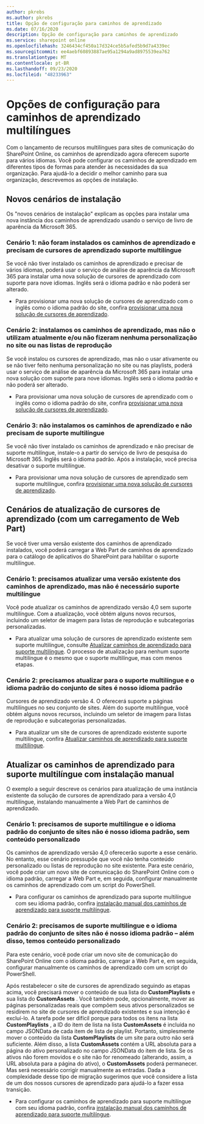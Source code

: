 ```yaml
---
author: pkrebs
ms.author: pkrebs
title: Opção de configuração para caminhos de aprendizado
ms.date: 07/16/2020
description: Opção de configuração para caminhos de aprendizado
ms.service: sharepoint online
ms.openlocfilehash: 3246434cf450a17d324ce5b5afed5b9d7a4339ec
ms.sourcegitcommit: ee4aebf60893887ae95a1294a9ad8975539ea762
ms.translationtype: MT
ms.contentlocale: pt-BR
ms.lasthandoff: 09/23/2020
ms.locfileid: "48233963"
---
```

# <a name="setup-options-for-multilingual-learning-pathways"></a>Opções de configuração para caminhos de aprendizado multilíngues
Com o lançamento de recursos multilíngues para sites de comunicação do SharePoint Online, os caminhos de aprendizado agora oferecem suporte para vários idiomas. Você pode configurar os caminhos de aprendizado em diferentes tipos de formas para atender às necessidades da sua organização. Para ajudá-lo a decidir o melhor caminho para sua organização, descrevemos as opções de instalação. 

## <a name="new-install-scenarios"></a>Novos cenários de instalação
Os "novos cenários de instalação" explicam as opções para instalar uma nova instância dos caminhos de aprendizado usando o serviço de livro de aparência da Microsoft 365. 

### <a name="scenario-1-we-have-not-installed-learning-pathways-and-need-learning-pathways-multilingual-support"></a>Cenário 1: não foram instalados os caminhos de aprendizado e precisam de cursores de aprendizado suporte multilíngue 
Se você não tiver instalado os caminhos de aprendizado e precisar de vários idiomas, poderá usar o serviço de análise de aparência da Microsoft 365 para instalar uma nova solução de cursores de aprendizado com suporte para nove idiomas. Inglês será o idioma padrão e não poderá ser alterado. 
- Para provisionar uma nova solução de cursores de aprendizado com o inglês como o idioma padrão do site, confira [provisionar uma nova solução de cursores de aprendizado](custom_provision.md).

### <a name="scenario-2-we-installed-learning-pathways-but-arent-currently-using-it-andor-havent-made-any-customization-to-the-site-or-playlists"></a>Cenário 2: instalamos os caminhos de aprendizado, mas não o utilizam atualmente e/ou não fizeram nenhuma personalização no site ou nas listas de reprodução 
Se você instalou os cursores de aprendizado, mas não o usar ativamente ou se não tiver feito nenhuma personalização no site ou nas playlists, poderá usar o serviço de análise de aparência da Microsoft 365 para instalar uma nova solução com suporte para nove idiomas. Inglês será o idioma padrão e não poderá ser alterado. 
- Para provisionar uma nova solução de cursores de aprendizado com o inglês como o idioma padrão do site, confira [provisionar uma nova solução de cursores de aprendizado](custom_provision.md).

### <a name="scenario-3-we-havent-installed-learning-pathways-and-dont-need-multilingual-support"></a>Cenário 3: não instalamos os caminhos de aprendizado e não precisam de suporte multilíngue 
Se você não tiver instalado os caminhos de aprendizado e não precisar de suporte multilíngue, instale-o a partir do serviço de livro de pesquisa do Microsoft 365. Inglês será o idioma padrão. Após a instalação, você precisa desativar o suporte multilíngue. 
- Para provisionar uma nova solução de cursores de aprendizado sem suporte multilíngue, confira [provisionar uma nova solução de cursores de aprendizado](custom_provision.md).

## <a name="update-learning-pathways-with-a-web-part-upload-scenarios"></a>Cenários de atualização de cursores de aprendizado (com um carregamento de Web Part)
Se você tiver uma versão existente dos caminhos de aprendizado instalados, você poderá carregar a Web Part de caminhos de aprendizado para o catálogo de aplicativos do SharePoint para habilitar o suporte multilíngue. 

### <a name="scenario-1-we-need-to-upgrade-an-existing-version-of-learning-pathways-but-dont-need-multilingual-support"></a>Cenário 1: precisamos atualizar uma versão existente dos caminhos de aprendizado, mas não é necessário suporte multilíngue
Você pode atualizar os caminhos de aprendizado versão 4,0 sem suporte multilíngue. Com a atualização, você obtém alguns novos recursos, incluindo um seletor de imagem para listas de reprodução e subcategorias personalizadas. 

- Para atualizar uma solução de cursores de aprendizado existente sem suporte multilíngue, consulte [Atualizar caminhos de aprendizado para suporte multilíngue](custom_update.md). O processo de atualização para nenhum suporte multilíngue é o mesmo que o suporte multilíngue, mas com menos etapas. 

### <a name="scenario-2-we-need-to-upgrade-to-multilingual-support-and-the-default-language-of-the-site-collection-is-our-default-language"></a>Cenário 2: precisamos atualizar para o suporte multilíngue e o idioma padrão do conjunto de sites é nosso idioma padrão
Cursores de aprendizado versão 4. O oferecerá suporte a páginas multilíngues no seu conjunto de sites. Além do suporte multilíngue, você obtém alguns novos recursos, incluindo um seletor de imagem para listas de reprodução e subcategorias personalizadas. 
- Para atualizar um site de cursores de aprendizado existente suporte multilíngue, confira [Atualizar caminhos de aprendizado para suporte multilíngue](custom_update.md). 

## <a name="update-learning-pathways-for-multilingual-support-with-manual-install"></a>Atualizar os caminhos de aprendizado para suporte multilíngue com instalação manual 
O exemplo a seguir descreve os cenários para atualização de uma instância existente da solução de cursores de aprendizado para a versão 4,0 multilíngue, instalando manualmente a Web Part de caminhos de aprendizado. 

### <a name="scenario-1-we-need-multilingual-support-and-the-default-language-of-the-site-collection-is-not-our-default-language--no-custom-content"></a>Cenário 1: precisamos de suporte multilíngue e o idioma padrão do conjunto de sites não é nosso idioma padrão, sem conteúdo personalizado 
Os caminhos de aprendizado versão 4,0 oferecerão suporte a esse cenário. No entanto, esse cenário pressupõe que você não tenha conteúdo personalizado ou listas de reprodução no site existente. Para este cenário, você pode criar um novo site de comunicação do SharePoint Online com o idioma padrão, carregar a Web Part e, em seguida, configurar manualmente os caminhos de aprendizado com um script do PowerShell. 
- Para configurar os caminhos de aprendizado para suporte multilíngue com seu idioma padrão, confira [instalação manual dos caminhos de aprendizado para suporte multilíngue](custom_manualsetup.md).

### <a name="scenario-2-we-need-multilingual-support-and-the-default-language-of-the-site-collection-is-not-our-default-language--plus-we-have-custom-content"></a>Cenário 2: precisamos de suporte multilíngue e o idioma padrão do conjunto de sites não é nosso idioma padrão – além disso, temos conteúdo personalizado 
Para este cenário, você pode criar um novo site de comunicação do SharePoint Online com o idioma padrão, carregar a Web Part e, em seguida, configurar manualmente os caminhos de aprendizado com um script do PowerShell. 

Após restabelecer o site de cursores de aprendizado seguindo as etapas acima, você precisará mover o conteúdo de sua lista do **CustomPlaylists** e sua lista do **CustomAssets** . Você também pode, opcionalmente, mover as páginas personalizadas reais que compõem seus ativos personalizados se residirem no site de cursores de aprendizado existentes e sua intenção é excluí-lo. A tarefa pode ser difícil porque para todos os itens na lista **CustomPlaylists** , a ID do item de lista na lista **CustomAssets** é incluída no campo JSONData de cada item de lista de playlist. Portanto, simplesmente mover o conteúdo da lista **CustomPlaylists** de um site para outro não será suficiente. Além disso, a lista **CustomAssets** contém a URL absoluta para a página do ativo personalizado no campo JSONData do item de lista. Se os ativos não forem movidos e o site não for renomeado (alterando, assim, a URL absoluta para a página do ativo), o **CustomAssets** poderá permanecer. Mas será necessário corrigir manualmente as entradas. Dada a complexidade desse tipo de migração sugerimos que você considere a lista de um dos nossos cursores de aprendizado para ajudá-lo a fazer essa transição.
- Para configurar os caminhos de aprendizado para suporte multilíngue com seu idioma padrão, confira [instalação manual dos caminhos de aprendizado para suporte multilíngue](custom_manualsetup.md).